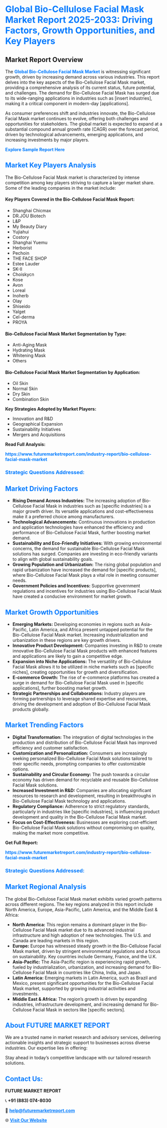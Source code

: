 <h1 style="color: #007BFF;">Global Bio-Cellulose Facial Mask Market Report 2025-2033: Driving Factors, Growth Opportunities, and Key Players</h1>

<section id="overview">
<h2>Market Report Overview</h2>
<p>The <a href="https://www.futuremarketreport.com/industry-report/bio-cellulose-facial-mask-market" style="color: #007BFF; text-decoration: none;"><strong>Global Bio-Cellulose Facial Mask Market</strong></a> is witnessing significant growth, driven by increasing demand across various industries. This report delves into the key aspects of the Bio-Cellulose Facial Mask market, providing a comprehensive analysis of its current status, future potential, and challenges. The demand for Bio-Cellulose Facial Mask has surged due to its wide-ranging applications in industries such as [insert industries], making it a critical component in modern-day [applications].</p>
<p>As consumer preferences shift and industries innovate, the Bio-Cellulose Facial Mask market continues to evolve, offering both challenges and opportunities for stakeholders. The global market is expected to expand at a substantial compound annual growth rate (CAGR) over the forecast period, driven by technological advancements, emerging applications, and increasing investments by major players.</p>
</section>

<section id="overview">
<p><a href="https://www.futuremarketreport.com/request-sample/reportId=48149" style="color: #007BFF; text-decoration: none;"><strong>Explore Sample Report Here</strong></a></p>
</section>

<section id="key-players">
<h2 style="color: #007BFF;">Market Key Players Analysis</h2>
<p>The Bio-Cellulose Facial Mask market is characterized by intense competition among key players striving to capture a larger market share. Some of the leading companies in the market include:</p>
<h4>Key Players Covered in the Bio-Cellulose Facial Mask Report:</h4>
<ul><li>Shanghai Chicmax</li><li>DR.JOU Biotech</li><li>L&amp;P</li><li>My Beauty Diary</li><li>Yujiahui</li><li>Costory</li><li>Shanghai Yuemu</li><li>Herborist</li><li>Pechoin</li><li>THE FACE SHOP</li><li>Estee Lauder</li><li>SK-II</li><li>Choiskycn</li><li>Kose</li><li>Avon</li><li>Loreal</li><li>Inoherb</li><li>Olay</li><li>Shiseido</li><li>Yalget</li><li>Cel-derma</li><li>PROYA</li></ul>
<h4>Bio-Cellulose Facial Mask Market Segmentation by Type:</h4>
<ul><li>Anti-Aging Mask</li><li>Hydrating Mask</li><li>Whitening Mask</li><li>Others</li></ul>

<h4>Bio-Cellulose Facial Mask Market Segmentation by Application:</h4>
<ul><li>Oil Skin</li><li>Normal Skin</li><li>Dry Skin</li><li>Combination Skin</li></ul>
<p><strong>Key Strategies Adopted by Market Players:</strong></p>
<ul>
<li>Innovation and R&D</li>
<li>Geographical Expansion</li>
<li>Sustainability Initiatives</li>
<li>Mergers and Acquisitions</li>
</ul>
</section>

<section>
<p><strong>Read Full Analysis: </strong></p><a href="https://www.futuremarketreport.com/industry-report/bio-cellulose-facial-mask-market" style="color: #007BFF; text-decoration: none;"><strong>https://www.futuremarketreport.com/industry-report/bio-cellulose-facial-mask-market</strong></a>
<h3 style="color: #007BFF;">Strategic Questions Addressed:</h3>
</section>

<section id="driving-factors">
<h2 style="color: #007BFF;">Market Driving Factors</h2>
<ul>
<li><strong>Rising Demand Across Industries:</strong> The increasing adoption of Bio-Cellulose Facial Mask in industries such as [specific industries] is a major growth driver. Its versatile applications and cost-effectiveness make it a preferred choice among manufacturers.</li>
<li><strong>Technological Advancements:</strong> Continuous innovations in production and application technologies have enhanced the efficiency and performance of Bio-Cellulose Facial Mask, further boosting market demand.</li>
<li><strong>Sustainability and Eco-Friendly Initiatives:</strong> With growing environmental concerns, the demand for sustainable Bio-Cellulose Facial Mask solutions has surged. Companies are investing in eco-friendly variants to align with global sustainability goals.</li>
<li><strong>Growing Population and Urbanization:</strong> The rising global population and rapid urbanization have increased the demand for [specific products], where Bio-Cellulose Facial Mask plays a vital role in meeting consumer needs.</li>
<li><strong>Government Policies and Incentives:</strong> Supportive government regulations and incentives for industries using Bio-Cellulose Facial Mask have created a conducive environment for market growth.</li>
</ul>
</section>

<section id="growth-opportunities">
<h2 style="color: #007BFF;">Market Growth Opportunities</h2>
<ul>
<li><strong>Emerging Markets:</strong> Developing economies in regions such as Asia-Pacific, Latin America, and Africa present untapped potential for the Bio-Cellulose Facial Mask market. Increasing industrialization and urbanization in these regions are key growth drivers.</li>
<li><strong>Innovative Product Development:</strong> Companies investing in R&D to create innovative Bio-Cellulose Facial Mask products with enhanced features and applications are likely to gain a competitive edge.</li>
<li><strong>Expansion into Niche Applications:</strong> The versatility of Bio-Cellulose Facial Mask allows it to be utilized in niche markets such as [specific niches], creating opportunities for growth and diversification.</li>
<li><strong>E-commerce Growth:</strong> The rise of e-commerce platforms has created a surge in demand for Bio-Cellulose Facial Mask used in [specific applications], further boosting market growth.</li>
<li><strong>Strategic Partnerships and Collaborations:</strong> Industry players are forming partnerships to leverage shared expertise and resources, driving the development and adoption of Bio-Cellulose Facial Mask products globally.</li>
</ul>
</section>

<section id="trending-factors">
<h2 style="color: #007BFF;">Market Trending Factors</h2>
<ul>
<li><strong>Digital Transformation:</strong> The integration of digital technologies in the production and distribution of Bio-Cellulose Facial Mask has improved efficiency and customer satisfaction.</li>
<li><strong>Customization and Personalization:</strong> Consumers are increasingly seeking personalized Bio-Cellulose Facial Mask solutions tailored to their specific needs, prompting companies to offer customizable options.</li>
<li><strong>Sustainability and Circular Economy:</strong> The push towards a circular economy has driven demand for recyclable and reusable Bio-Cellulose Facial Mask solutions.</li>
<li><strong>Increased Investment in R&D:</strong> Companies are allocating significant resources to research and development, resulting in breakthroughs in Bio-Cellulose Facial Mask technology and applications.</li>
<li><strong>Regulatory Compliance:</strong> Adherence to strict regulatory standards, particularly in industries like [specific industries], is influencing product development and quality in the Bio-Cellulose Facial Mask market.</li>
<li><strong>Focus on Cost-Effectiveness:</strong> Businesses are exploring cost-efficient Bio-Cellulose Facial Mask solutions without compromising on quality, making the market more competitive.</li>
</ul>
</section>

<section>
<p><strong>Get Full Report: </strong></p><a href="https://www.futuremarketreport.com/industry-report/bio-cellulose-facial-mask-market" style="color: #007BFF; text-decoration: none;"><strong>https://www.futuremarketreport.com/industry-report/bio-cellulose-facial-mask-market</strong></a>
<h3 style="color: #007BFF;">Strategic Questions Addressed:</h3>
</section>


<section id="regional-analysis">
<h2 style="color: #007BFF;">Market Regional Analysis</h2>
<p>The global Bio-Cellulose Facial Mask market exhibits varied growth patterns across different regions. The key regions analyzed in this report include North America, Europe, Asia-Pacific, Latin America, and the Middle East & Africa:</p>
<ul>
<li><strong>North America:</strong> This region remains a dominant player in the Bio-Cellulose Facial Mask market due to its advanced industrial infrastructure and high adoption of new technologies. The U.S. and Canada are leading markets in this region.</li>
<li><strong>Europe:</strong> Europe has witnessed steady growth in the Bio-Cellulose Facial Mask market, driven by stringent environmental regulations and a focus on sustainability. Key countries include Germany, France, and the U.K.</li>
<li><strong>Asia-Pacific:</strong> The Asia-Pacific region is experiencing rapid growth, fueled by industrialization, urbanization, and increasing demand for Bio-Cellulose Facial Mask in countries like China, India, and Japan.</li>
<li><strong>Latin America:</strong> Emerging markets in Latin America, such as Brazil and Mexico, present significant opportunities for the Bio-Cellulose Facial Mask market, supported by growing industrial activities and investments.</li>
<li><strong>Middle East & Africa:</strong> The region’s growth is driven by expanding industries, infrastructure development, and increasing demand for Bio-Cellulose Facial Mask in sectors like [specific sectors].</li>
</ul>
</section>

<footer>
<h2 style="color: #007BFF;">About FUTURE MARKET REPORT</h2>
<p>We are a trusted name in market research and advisory services, delivering actionable insights and strategic support to businesses across diverse industries. Our expertise lies in offering:</p>

<p>Stay ahead in today’s competitive landscape with our tailored research solutions.</p>

<h2 style="color: #007BFF;">Contact Us:</h2>
<p><strong>FUTURE MARKET REPORT</strong></p>
<p>📞 <strong>+91 (883) 074-8030</strong></p>
<p>📧 <strong><a href="mailto:help@futuremarketreport.com" style="color: #007BFF;">help@futuremarketreport.com</a></strong></p>
<p>🌐 <strong><a href="https://www.futuremarketreport.com/" style="color: #007BFF;">Visit Our Website</a></strong></p>
</footer>